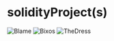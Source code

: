 # solidityProject(s)
![Blame](https://user-images.githubusercontent.com/42775426/176170508-6f3d6db7-ac14-481a-8af5-4377cf797c46.png)
![Bixos](https://cdn.discordapp.com/attachments/760576199046463489/991308385171542076/unknown.png)
![TheDress](https://cdn.discordapp.com/attachments/760576199046463489/991308595666890792/unknown.png)
